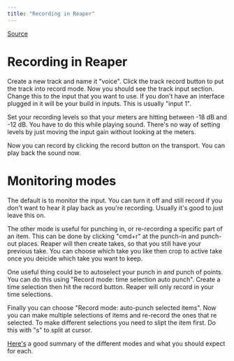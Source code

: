 ```yaml
---
title: "Recording in Reaper"
---
```


[Source](https://www.youtube.com/watch?v=eOegtqEOv1Q)

# Recording in Reaper

Create a new track and name it "voice". Click the track record button to put the track into record mode. Now you should see the track input section. Change this to the input that you want to use. If you don't have an interface plugged in it will be your build in inputs. This is usually "input 1".

Set your recording levels so that your meters are hitting between -18 dB and -12 dB. You have to do this while playing sound. There's no way of setting levels by just moving the input gain without looking at the meters.

Now you can record by clicking the record button on the transport. You can play back the sound now.

# Monitoring modes

The default is to monitor the input. You can turn it off and still record if you don't want to hear it play back as you're recording. Usually it's good to just leave this on.

The other mode is useful for punching in, or re-recording a specific part of an item. This can be done by clicking "cmd+r" at the punch-in and punch-out places. Reaper will then create takes, so that you still have your previous take. You can choose which take you like then crop to active take once you deicide which take you want to keep.

One useful thing could be to autoselect your punch in and punch of points. You can do this using "Record mode: time selection auto punch". Create a time selection then hit the record button. Reaper will only record in your time selections.

Finally you can choose "Record mode: auto-punch selected items". Now you can make multiple selections of items and re-record the ones that re selected. To make different selections you need to slipt the item first. Do this with "s" to split at cursor.

[Here's](https://stash.reaper.fm/oldsb/201374/recording_modes_INPUT-DEVICE.pdf) a good summary of the different modes and what you should expect for each.
